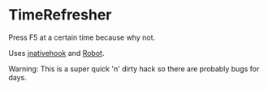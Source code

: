 # TimeRefresher
Press F5 at a certain time because why not.

Uses [jnativehook](https://github.com/kwhat/jnativehook) and [Robot](https://docs.oracle.com/javase/9/docs/api/java/awt/Robot.html).

Warning: This is a super quick 'n' dirty hack so there are probably bugs for days.
